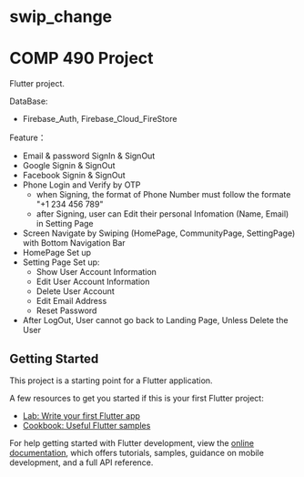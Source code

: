 # swip_change

COMP 490 Project
=======
Flutter project.

DataBase:
  - Firebase_Auth, Firebase_Cloud_FireStore
  
Feature：
  - Email & password SignIn & SignOut
  - Google Signin & SignOut
  - Facebook Signin & SignOut
  - Phone Login and Verify by OTP
    - when Signing, the format of Phone Number must follow the formate "+1 234 456 789"
    - after Signing, user can Edit their personal Infomation (Name, Email) in Setting Page
  - Screen Navigate by Swiping (HomePage, CommunityPage, SettingPage) with Bottom Navigation Bar
  - HomePage Set up
  - Setting Page Set up:
    - Show User Account Information
    - Edit User Account Information
    - Delete User Account
    - Edit Email Address
    - Reset Password
  - After LogOut, User cannot go back to Landing Page, Unless Delete the User

## Getting Started

This project is a starting point for a Flutter application.

A few resources to get you started if this is your first Flutter project:

- [Lab: Write your first Flutter app](https://docs.flutter.dev/get-started/codelab)
- [Cookbook: Useful Flutter samples](https://docs.flutter.dev/cookbook)

For help getting started with Flutter development, view the
[online documentation](https://docs.flutter.dev/), which offers tutorials,
samples, guidance on mobile development, and a full API reference.
